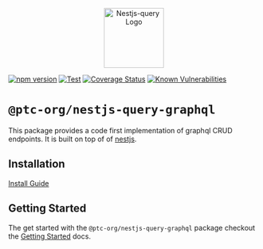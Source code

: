 <p align="center">
  <a href="https://tripss.github.io/nestjs-query" target="blank"><img src="https://tripss.github.io/nestjs-query/img/logo.svg" width="120" alt="Nestjs-query Logo" /></a>
</p>

[![npm version](https://img.shields.io/npm/v/@ptc-org/nestjs-query-graphql.svg)](https://www.npmjs.org/package/@ptc-org/nestjs-query-graphql)
[![Test](https://github.com/tripss/nestjs-query/workflows/Test/badge.svg?branch=master)](https://github.com/tripss/nestjs-query/actions?query=workflow%3ATest+and+branch%3Amaster+)
[![Coverage Status](https://coveralls.io/repos/github/tripss/nestjs-query/badge.svg?branch=master)](https://coveralls.io/github/tripss/nestjs-query?branch=master)
[![Known Vulnerabilities](https://snyk.io/test/github/tripss/nestjs-query/badge.svg?targetFile=packages/query-graphql/package.json)](https://snyk.io/test/github/tripss/nestjs-query?targetFile=packages/query-graphql/package.json)

# `@ptc-org/nestjs-query-graphql`

This package provides a code first implementation of graphql CRUD endpoints. It is built on top of
of [nestjs](https://nestjs.com/).

## Installation

[Install Guide](https://tripss.github.io/nestjs-query/docs/introduction/install)

## Getting Started

The get started with the `@ptc-org/nestjs-query-graphql` package checkout
the [Getting Started](https://tripss.github.io/nestjs-query/docs/graphql/getting-started) docs.
